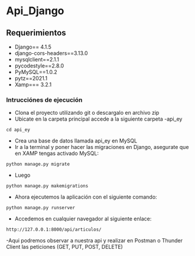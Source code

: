 # Api_Django

## Requerimientos 
- Django== 4.1.5
- django-cors-headers==3.13.0
- mysqlclient==2.1.1
- pycodestyle==2.8.0
- PyMySQL==1.0.2
- pytz==2021.1
- Xamp=== 3.2.1

### Intrucciónes de ejecución

- Clona el proyecto utilizando git o descargalo en archivo zip
- Ubicate en la carpeta principal accede a la siguiente carpeta -api_ey
```
cd api_ey
```
- Crea una base de datos llamada api_ey en MySQL
- Ir a la terminal y poner hacer las migraciones en Django, asegurate que en XAMP tengas activado MySQL:
```
python manage.py migrate
```
- Luego
```
python manage.py makemigrations
```
- Ahora ejecutemos la aplicación con el siguiente comando:
```
python manage.py runserver
```
- Accedemos en cualquier navegador al siguiente enlace:
```
http://127.0.0.1:8000/api/articulos/
```
-Aqui podremos observar a nuestra api y realizar en Postman o Thunder Client las peticiones (GET, PUT, POST, DELETE)
